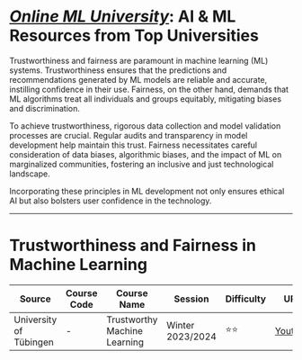 # [***Online ML University***]((https://github.com/azminewasi/online-ml-university/)): **AI & ML Resources from Top Universities**
Trustworthiness and fairness are paramount in machine learning (ML) systems. Trustworthiness ensures that the predictions and recommendations generated by ML models are reliable and accurate, instilling confidence in their use. Fairness, on the other hand, demands that ML algorithms treat all individuals and groups equitably, mitigating biases and discrimination.

To achieve trustworthiness, rigorous data collection and model validation processes are crucial. Regular audits and transparency in model development help maintain this trust. Fairness necessitates careful consideration of data biases, algorithmic biases, and the impact of ML on marginalized communities, fostering an inclusive and just technological landscape.

Incorporating these principles in ML development not only ensures ethical AI but also bolsters user confidence in the technology.




---


# **Trustworthiness and Fairness in Machine Learning**
| Source | Course Code | Course Name | Session | Difficulty | URL |
| --- | --- | --- | --- | --- | --- |
| University of Tübingen | -|  Trustworthy Machine Learning | Winter 2023/2024  | ⭐⭐ | [Youtube](https://www.youtube.com/playlist?list=PL05umP7R6ij0FDHxle4CQLkzOfN-PAt7b) |






